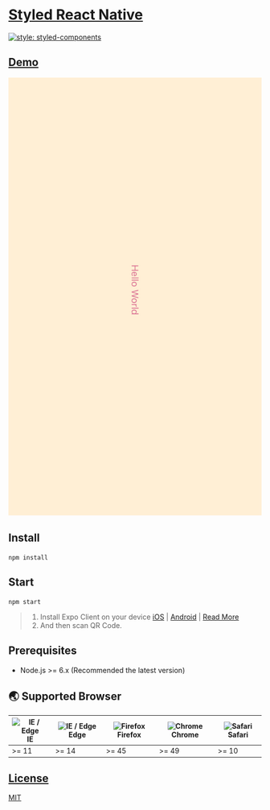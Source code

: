 # [Styled React Native](https://github.com/play-js/styled-react-native)

[![style: styled-components](https://img.shields.io/badge/style-%F0%9F%92%85%20styled--components-orange.svg?colorB=daa357&colorA=db748e)](https://github.com/styled-components/styled-components)

## [Demo](https://user.github.io/project/)

![demo.jpg](demo.jpg)

## Install
```
npm install
```

## Start
```
npm start
```
>1. Install Expo Client on your device [iOS](https://itunes.apple.com/app/apple-store/id982107779) | [Android](https://play.google.com/store/apps/details?id=host.exp.exponent&referrer=www) | [Read More](https://expo.io/learn)
>1. And then scan QR Code.

## Prerequisites
- Node.js >= 6.x (Recommended the latest version)

## 🌏 Supported Browser
| <img src="https://user-images.githubusercontent.com/1215767/34348590-250b3ca2-ea4f-11e7-9efb-da953359321f.png" alt="IE / Edge" /> IE | <img src="https://user-images.githubusercontent.com/1215767/34348380-93e77ae8-ea4d-11e7-8696-9a989ddbbbf5.png" alt="IE / Edge" /> Edge | <img src="https://user-images.githubusercontent.com/1215767/34348383-9e7ed492-ea4d-11e7-910c-03b39d52f496.png" alt="Firefox" /> Firefox | <img src="https://user-images.githubusercontent.com/1215767/34348387-a2e64588-ea4d-11e7-8267-a43365103afe.png" alt="Chrome" /> Chrome | <img src="https://user-images.githubusercontent.com/1215767/34348394-a981f892-ea4d-11e7-9156-d128d58386b9.png" alt="Safari" /> Safari |
|----|-------|---------|--------|--------|
| >= 11 | >= 14 | >= 45 | >= 49 | >= 10 |


## [License](https://github.com/play-js/styled-react-native/blob/master/LICENSE)
[MIT](https://github.com/play-js/styled-react-native/blob/master/LICENSE)